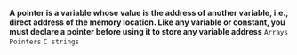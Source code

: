 **A pointer is a variable whose value is the address of another variable, i.e., direct address of the memory location. Like any variable or constant, you must declare a pointer before using it to store any variable address**
`Arrays`
`Pointers`
`C strings`
